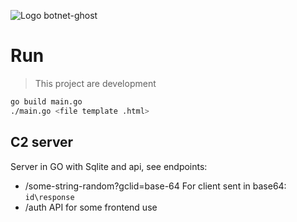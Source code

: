 ![Logo botnet-ghost](img/logo.svg)
# Run
> This project are development
```bash
go build main.go
./main.go <file template .html>
```

## C2 server
Server in GO with Sqlite and api, see endpoints:
* /some-string-random?gclid=base-64
For client sent in base64: `id\response`
* /auth
API for some frontend use
